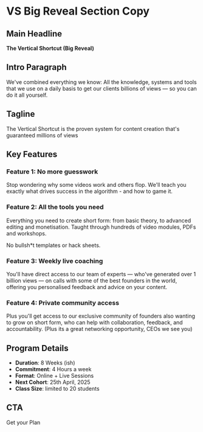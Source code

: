 # VS Big Reveal Section Copy

## Main Headline
**The Vertical Shortcut (Big Reveal)**

## Intro Paragraph
We've combined everything we know: All the knowledge, systems and tools that we use on a daily basis to get our clients billions of views — so you can do it all yourself.

## Tagline
The Vertical Shortcut is the proven system for content creation that's guaranteed millions of views

## Key Features

### Feature 1: No more guesswork
Stop wondering why some videos work and others flop. We'll teach you exactly what drives success in the algorithm - and how to game it.

### Feature 2: All the tools you need
Everything you need to create short form: from basic theory, to advanced editing and monetisation. Taught through hundreds of video modules, PDFs and workshops. 

No bullsh*t templates or hack sheets. 

### Feature 3: Weekly live coaching
You'll have direct access to our team of experts — who've generated over 1 billion views — on calls with some of the best founders in the world, offering you personalised feedback and advice on your content. 

### Feature 4: Private community access
Plus you'll get access to our exclusive community of founders also wanting to grow on short form, who can help with collaboration, feedback, and accountability. (Plus its a great networking opportunity, CEOs we see you)

## Program Details

- **Duration**: 8 Weeks (ish)
- **Commitment**: 4 Hours a week 
- **Format**: Online + Live Sessions 
- **Next Cohort**: 25th April, 2025
- **Class Size**: limited to 20 students

## CTA
Get your Plan